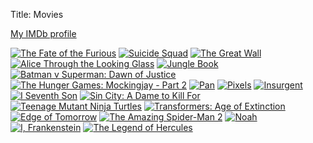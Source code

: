 Title: Movies

[My IMDb profile](http://www.imdb.com/name/nm6581754)

[![The Fate of the Furious][tt4630562_img]][tt4630562]
[![Suicide Squad][tt1386697_img]][tt1386697]
[![The Great Wall][tt2034800_img]][tt2034800]
[![Alice Through the Looking Glass][tt2567026_img]][tt2567026]
[![Jungle Book][tt3040964_img]][tt3040964]
[![Batman v Superman: Dawn of Justice][tt2975590_img]][tt2975590]
[![The Hunger Games: Mockingjay - Part 2][tt1951266_img]][tt1951266]
[![Pan][tt3332064_img]][tt3332064]
[![Pixels][tt2120120_img]][tt2120120]
[![Insurgent][tt2908446_img]][tt2908446]
[![I Seventh Son][tt1121096_img]][tt1121096]
[![Sin City: A Dame to Kill For][tt0458481_img]][tt0458481]
[![Teenage Mutant Ninja Turtles][tt1291150_img]][tt1291150]
[![Transformers: Age of Extinction][tt2109248_img]][tt2109248]
[![Edge of Tomorrow][tt1631867_img]][tt1631867]
[![The Amazing Spider-Man 2][tt1872181_img]][tt1872181]
[![Noah][tt1959490_img]][tt1959490]
[![I, Frankenstein][tt1418377_img]][tt1418377]
[![The Legend of Hercules][tt1043726_img]][tt1043726]

[tt4630562_img]: {filename}/media/2017-the_fate_of_the_furious.jpg
[tt1386697_img]: {filename}/media/2016-suicide_squad.jpg
[tt2034800_img]: {filename}/media/2016-the_great_wall.jpg
[tt2567026_img]: {filename}/media/2016-alice_through_the_looking_glass.jpg
[tt3040964_img]: {filename}/media/2016-jungle_book.jpg
[tt2975590_img]: {filename}/media/2016-batman_v_superman_-_dawn_of_justice.jpg
[tt1951266_img]: {filename}/media/2015_the_hunger_games_-_mockingjay_(Part_2).jpg
[tt3332064_img]: {filename}/media/2015-pan.jpg
[tt2120120_img]: {filename}/media/2015-pixels.jpg
[tt2908446_img]: {filename}/media/2015-insurgent.jpg
[tt1121096_img]: {filename}/media/2014-seventh_son.jpg
[tt0458481_img]: {filename}/media/2014-sin_city_-_a_dame_to_kill_for.jpg
[tt1291150_img]: {filename}/media/2014-teenage_mutant_ninja_turtles.jpg
[tt2109248_img]: {filename}/media/2014-transformers_-_age_of_extinction.jpg
[tt1631867_img]: {filename}/media/2014-edge_of_tomorrow.jpg
[tt1872181_img]: {filename}/media/2014-the_amazing_spider-man_2.jpg
[tt1959490_img]: {filename}/media/2014-noah.jpg
[tt1418377_img]: {filename}/media/2014-i,_frankenstein.jpg
[tt1043726_img]: {filename}/media/2014-the_legend_of_hercules.jpg

[tt4630562]: http://www.imdb.com/title/tt4630562
[tt1386697]: http://www.imdb.com/title/tt1386697
[tt2034800]: http://www.imdb.com/title/tt2034800
[tt2567026]: http://www.imdb.com/title/tt2567026
[tt3040964]: http://www.imdb.com/title/tt3040964
[tt2975590]: http://www.imdb.com/title/tt2975590
[tt1951266]: http://www.imdb.com/title/tt1951266
[tt3332064]: http://www.imdb.com/title/tt3332064
[tt2120120]: http://www.imdb.com/title/tt2120120
[tt2908446]: http://www.imdb.com/title/tt2908446
[tt1121096]: http://www.imdb.com/title/tt1121096
[tt0458481]: http://www.imdb.com/title/tt0458481
[tt1291150]: http://www.imdb.com/title/tt1291150
[tt2109248]: http://www.imdb.com/title/tt2109248
[tt1631867]: http://www.imdb.com/title/tt1631867
[tt1872181]: http://www.imdb.com/title/tt1872181
[tt1959490]: http://www.imdb.com/title/tt1959490
[tt1418377]: http://www.imdb.com/title/tt1418377
[tt1043726]: http://www.imdb.com/title/tt1043726

